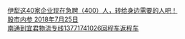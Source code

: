   
[伊犁这40家企业现在急聘（400）人，转给身边需要的人吧！](http://www.dianyue.me/archives/657/83eskox72hc6k9qq/)  
[股市内参 2018年7月25日](http://www.dianyue.me/archives/134/xo5jmj5ixw7fx0a9/)  
[南通到宜君物流专线13771741026回程车返程车](http://www.dianyue.me/archives/650/lt82864wx1wvfuk8/)